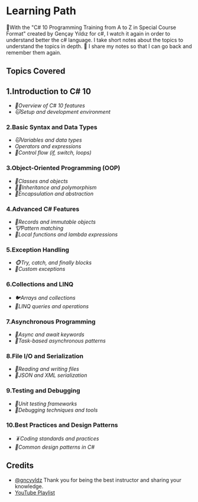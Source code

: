 
# Learning Path

📍With the "C# 10 Programming Training from A to Z in Special Course Format" created by Gençay Yıldız for c#, 
I watch it again in order to understand better the c# language. I take short notes about the topics to understand the topics in depth.
📝 I share my notes so that I can go back and remember them again. 

 ## Topics Covered
## 1.Introduction to C# 10
- *🐶Overview of C# 10 features*
- *🐱Setup and development environment*


### 2.Basic Syntax and Data Types
- *🐱Variables and data types*
- *Operators and expressions*
- *🦊Control flow (if, switch, loops)*


### 3.Object-Oriented Programming (OOP)

- *🐼Classes and objects*
- *🐻‍❄️Inheritance and polymorphism*
- *🐨Encapsulation and abstraction*


### 4.Advanced C# Features
- *🦁Records and immutable objects*
- *🐮Pattern matching*
- *🐷Local functions and lambda expressions*


### 5.Exception Handling
- *🐵Try, catch, and finally blocks*
- *🐔Custom exceptions*


### 6.Collections and LINQ
- *🐦Arrays and collections*
- *🐣LINQ queries and operations*


### 7.Asynchronous Programming
- *🦅Async and await keywords*
- *🦉Task-based asynchronous patterns*


### 8.File I/O and Serialization
- *🐝Reading and writing files*
- *🐛JSON and XML serialization*
  

### 9.Testing and Debugging
- *🦋Unit testing frameworks*
- *🐞Debugging techniques and tools*


### 10.Best Practices and Design Patterns
- *🪳Coding standards and practices*
- *🦟Common design patterns in C#*

## Credits

- [@gncyyldz](https://github.com/gncyyldz) Thank you for being the best instructor and sharing your knowledge.
- [YouTube Playlist](https://www.youtube.com/playlist?list=PLQVXoXFVVtp3e_urGZcMNAHx2Eo4Rm5Xk)

